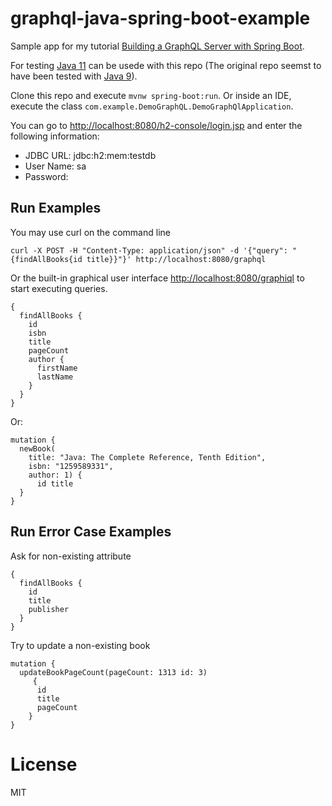 # graphql-java-spring-boot-example
Sample app for my tutorial [Building a GraphQL Server with Spring Boot](https://www.pluralsight.com/guides/building-a-graphql-server-with-spring-boot). 

For testing [Java 11](https://adoptopenjdk.net/installation.html?variant=openjdk11&jvmVariant=hotspot#) can be usede with this repo (The original repo seemst to have been tested with [Java 9](http://www.oracle.com/technetwork/java/javase/downloads/jdk9-downloads-3848520.html)).

Clone this repo and execute `mvnw spring-boot:run`. Or inside an IDE, execute the class `com.example.DemoGraphQL.DemoGraphQlApplication`.

You can go to [http://localhost:8080/h2-console/login.jsp](http://localhost:8080/h2-console/login.jsp) and enter the following information:
- JDBC URL: jdbc:h2:mem:testdb
- User Name: sa
- Password: <blank>

## Run Examples

You may use curl on the command line

```
curl -X POST -H "Content-Type: application/json" -d '{"query": "{findAllBooks{id title}}"}' http://localhost:8080/graphql
```

Or the built-in graphical user interface [http://localhost:8080/graphiql](http://localhost:8080/graphiql) to start executing queries.

```
{
  findAllBooks {
    id
    isbn
    title
    pageCount
    author {
      firstName
      lastName
    }
  }
}
```

Or:
```
mutation {
  newBook(
    title: "Java: The Complete Reference, Tenth Edition", 
    isbn: "1259589331", 
    author: 1) {
      id title
  }
}
```
## Run Error Case Examples

Ask for non-existing attribute
```
{
  findAllBooks {
    id
    title
    publisher
  }
}
```

Try to update a non-existing book
```
mutation {
  updateBookPageCount(pageCount: 1313 id: 3)
     {
      id
      title
      pageCount
    }
}
```

# License
MIT
